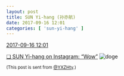 ```yaml
---
layout: post
title: SUN Yi-hang (孙亦航)
date: 2017-09-16 12:01
categories: [ 'sun-yi-hang' ]
---
```


<div class="weibo-info">
  <a href="http://weibo.com/2565158051/Fm3IqriVA">2017-09-16 12:01</a>
</div>

[❏ SUN Yi-hang on Instagram: “Wow”](https://www.instagram.com/p/BZFnJYMD1I1/) ![doge](http://img.t.sinajs.cn/t4/appstyle/expression/ext/normal/b6/doge_org.gif)

<!-- more -->

<small>(This post is sent from [@YXZHty](http://weibo.com/2565158051).)</small>
